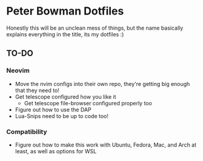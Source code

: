 # Peter Bowman Dotfiles

Honestly this will be an unclean mess of things, but the name basically explains everything in the title, its my dotfiles :)

## TO-DO

### Neovim

- Move the nvim configs into their own repo, they're getting big enough that they need to!
- Get telescope configured how you like it
  -  Get telescope file-browser configured properly too
- Figure out how to use the DAP
- Lua-Snips need to be up to code too!


### Compatibility

- Figure out how to make this work with Ubuntu, Fedora, Mac, and Arch at least, as well as options for WSL

